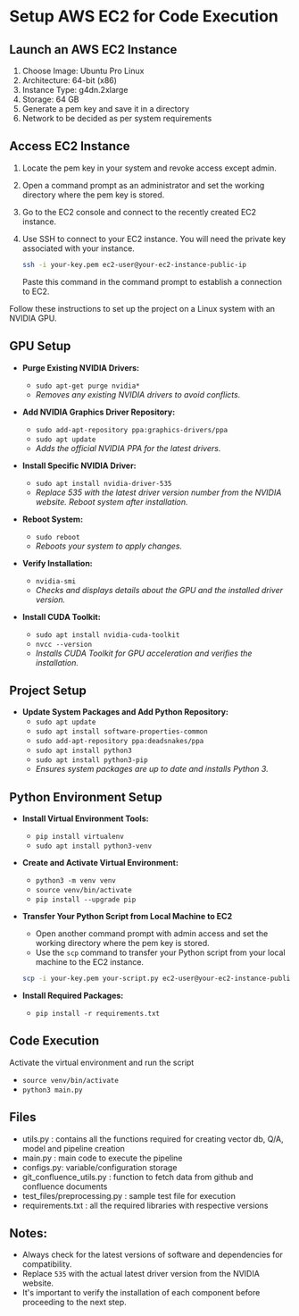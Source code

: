 
# Setup AWS EC2 for Code Execution

## Launch an AWS EC2 Instance
1. Choose Image: Ubuntu Pro Linux
2. Architecture: 64-bit (x86)
3. Instance Type: g4dn.2xlarge
4. Storage: 64 GB
5. Generate a pem key and save it in a directory
6. Network to be decided as per system requirements

## Access EC2 Instance
1. Locate the pem key in your system and revoke access except admin.
2. Open a command prompt as an administrator and set the working directory where the pem key is stored.
3. Go to the EC2 console and connect to the recently created EC2 instance.
4. Use SSH to connect to your EC2 instance. You will need the private key associated with your instance.
   
   ```bash
   ssh -i your-key.pem ec2-user@your-ec2-instance-public-ip
   ```
   
   Paste this command in the command prompt to establish a connection to EC2.


Follow these instructions to set up the project on a Linux system with an NVIDIA GPU.

## GPU Setup

- **Purge Existing NVIDIA Drivers:**
  - `sudo apt-get purge nvidia*`
  - *Removes any existing NVIDIA drivers to avoid conflicts.*

- **Add NVIDIA Graphics Driver Repository:**
  - `sudo add-apt-repository ppa:graphics-drivers/ppa` 
  - `sudo apt update`
  - *Adds the official NVIDIA PPA for the latest drivers.*

- **Install Specific NVIDIA Driver:**
  - `sudo apt install nvidia-driver-535`
  - *Replace 535 with the latest driver version number from the NVIDIA website. Reboot system after installation.*

- **Reboot System:**
  - `sudo reboot`
  - *Reboots your system to apply changes.*

- **Verify Installation:**
  - `nvidia-smi`
  - *Checks and displays details about the GPU and the installed driver version.*

- **Install CUDA Toolkit:**
  - `sudo apt install nvidia-cuda-toolkit` 
  - `nvcc --version`
  - *Installs CUDA Toolkit for GPU acceleration and verifies the installation.*

## Project Setup

- **Update System Packages and Add Python Repository:**
  - `sudo apt update`
  - `sudo apt install software-properties-common`
  - `sudo add-apt-repository ppa:deadsnakes/ppa`
  - `sudo apt install python3`
  - `sudo apt install python3-pip`
  - *Ensures system packages are up to date and installs Python 3.*

## Python Environment Setup

- **Install Virtual Environment Tools:**
  - `pip install virtualenv`
  - `sudo apt install python3-venv`

- **Create and Activate Virtual Environment:**
  - `python3 -m venv venv`
  - `source venv/bin/activate`
  - `pip install --upgrade pip`

- **Transfer Your Python Script from Local Machine to EC2**
   -  Open another command prompt with admin access and set the working directory where the pem key is stored.
   - Use the `scp` command to transfer your Python script from your local machine to the EC2 instance.

   ```bash
   scp -i your-key.pem your-script.py ec2-user@your-ec2-instance-public-ip:/path/to/remote/location
   ```

- **Install Required Packages:**
  - `pip install -r requirements.txt`


## Code Execution
Activate the virtual environment and run the script
- `source venv/bin/activate`
- `python3 main.py`

##  Files 
- utils.py : contains all the functions required for creating vector db, Q/A, model and pipeline creation
- main.py : main code to execute the pipeline
- configs.py: variable/configuration storage
- git_confluence_utils.py : function to fetch data from github and confluence documents
- test_files/preprocessing.py : sample test file for execution
- requirements.txt : all the required libraries with respective versions  



## Notes:

- Always check for the latest versions of software and dependencies for compatibility.
- Replace `535` with the actual latest driver version from the NVIDIA website.
- It's important to verify the installation of each component before proceeding to the next step.


